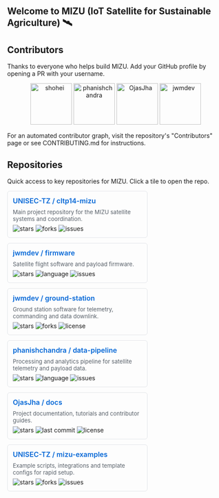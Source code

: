 ## Welcome to MIZU (IoT Satellite for Sustainable Agriculture) 🛰️

## Contributors

Thanks to everyone who helps build MIZU. Add your GitHub profile by opening a PR with your username.

<p align="center">
    <a href="https://github.com/shohei" title="shohei"><img src="https://avatars.githubusercontent.com/shohei?s=96" width="96" height="96" alt="shohei" /></a>
    <a href="https://github.com/phanishchandra" title="phanishchandra"><img src="https://avatars.githubusercontent.com/phanishchandra?s=96" width="96" height="96" alt="phanishchandra" /></a>
    <a href="https://github.com/OjasJha" title="OjasJha"><img src="https://avatars.githubusercontent.com/OjasJha?s=96" width="96" height="96" alt="OjasJha" /></a>
    <a href="https://github.com/jwmdev" title="jwmdev"><img src="https://avatars.githubusercontent.com/jwmdev?s=96" width="96" height="96" alt="jwmdev" /></a>
</p>

For an automated contributor graph, visit the repository's "Contributors" page or see CONTRIBUTING.md for instructions.

## Repositories

Quick access to key repositories for MIZU. Click a tile to open the repo.

<div style="display:flex;flex-wrap:wrap;gap:12px;">
  <!-- Tile: main project -->
  <div style="border:1px solid #e1e4e8;border-radius:6px;padding:12px;width:300px;">
    <a href="https://github.com/UNISEC-TZ/cltp14-mizu" style="font-weight:600;font-size:16px;color:#0366d6;text-decoration:none;">UNISEC-TZ / cltp14-mizu</a>
    <p style="margin:8px 0 6px;color:#586069;font-size:13px;">Main project repository for the MIZU satellite systems and coordination.</p>
    <img src="https://img.shields.io/github/stars/UNISEC-TZ/cltp14-mizu?style=social" alt="stars" />
    <img src="https://img.shields.io/github/forks/UNISEC-TZ/cltp14-mizu" alt="forks" />
    <img src="https://img.shields.io/github/issues/UNISEC-TZ/cltp14-mizu" alt="issues" />
  </div>

  <!-- Tile: flight firmware -->
  <div style="border:1px solid #e1e4e8;border-radius:6px;padding:12px;width:300px;">
    <a href="https://github.com/jwmdev/firmware" style="font-weight:600;font-size:16px;color:#0366d6;text-decoration:none;">jwmdev / firmware</a>
    <p style="margin:8px 0 6px;color:#586069;font-size:13px;">Satellite flight software and payload firmware.</p>
    <img src="https://img.shields.io/github/stars/jwmdev/firmware?style=social" alt="stars" />
    <img src="https://img.shields.io/github/languages/top/jwmdev/firmware" alt="language" />
    <img src="https://img.shields.io/github/issues/jwmdev/firmware" alt="issues" />
  </div>

  <!-- Tile: ground station -->
  <div style="border:1px solid #e1e4e8;border-radius:6px;padding:12px;width:300px;">
    <a href="https://github.com/jwmdev/ground-station" style="font-weight:600;font-size:16px;color:#0366d6;text-decoration:none;">jwmdev / ground-station</a>
    <p style="margin:8px 0 6px;color:#586069;font-size:13px;">Ground station software for telemetry, commanding and data downlink.</p>
    <img src="https://img.shields.io/github/stars/jwmdev/ground-station?style=social" alt="stars" />
    <img src="https://img.shields.io/github/forks/jwmdev/ground-station" alt="forks" />
    <img src="https://img.shields.io/github/license/jwmdev/ground-station" alt="license" />
  </div>

  <!-- Tile: data pipeline -->
  <div style="border:1px solid #e1e4e8;border-radius:6px;padding:12px;width:300px;">
    <a href="https://github.com/phanishchandra/data-pipeline" style="font-weight:600;font-size:16px;color:#0366d6;text-decoration:none;">phanishchandra / data-pipeline</a>
    <p style="margin:8px 0 6px;color:#586069;font-size:13px;">Processing and analytics pipeline for satellite telemetry and payload data.</p>
    <img src="https://img.shields.io/github/stars/phanishchandra/data-pipeline?style=social" alt="stars" />
    <img src="https://img.shields.io/github/languages/top/phanishchandra/data-pipeline" alt="language" />
    <img src="https://img.shields.io/github/issues/phanishchandra/data-pipeline" alt="issues" />
  </div>

  <!-- Tile: documentation -->
  <div style="border:1px solid #e1e4e8;border-radius:6px;padding:12px;width:300px;">
    <a href="https://github.com/OjasJha/docs" style="font-weight:600;font-size:16px;color:#0366d6;text-decoration:none;">OjasJha / docs</a>
    <p style="margin:8px 0 6px;color:#586069;font-size:13px;">Project documentation, tutorials and contributor guides.</p>
    <img src="https://img.shields.io/github/stars/OjasJha/docs?style=social" alt="stars" />
    <img src="https://img.shields.io/github/last-commit/OjasJha/docs" alt="last commit" />
    <img src="https://img.shields.io/github/license/OjasJha/docs" alt="license" />
  </div>

  <!-- Tile: examples / templates -->
  <div style="border:1px solid #e1e4e8;border-radius:6px;padding:12px;width:300px;">
    <a href="https://github.com/UNISEC-TZ/mizu-examples" style="font-weight:600;font-size:16px;color:#0366d6;text-decoration:none;">UNISEC-TZ / mizu-examples</a>
    <p style="margin:8px 0 6px;color:#586069;font-size:13px;">Example scripts, integrations and template configs for rapid setup.</p>
    <img src="https://img.shields.io/github/stars/UNISEC-TZ/mizu-examples?style=social" alt="stars" />
    <img src="https://img.shields.io/github/forks/UNISEC-TZ/mizu-examples" alt="forks" />
    <img src="https://img.shields.io/github/issues/UNISEC-TZ/mizu-examples" alt="issues" />
  </div>
</div>